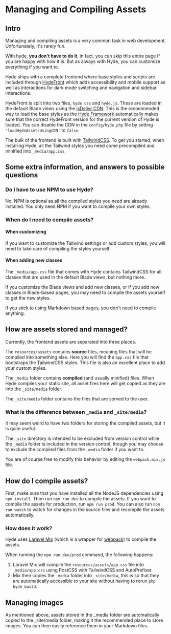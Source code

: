 # Managing and Compiling Assets

## Intro
Managing and compiling assets is a very common task in web development. Unfortunately, it's rarely fun. 

With hyde, **you don't have to do it**, in fact, you can skip this entire page if you are happy with how it is.
But as always with Hyde, you can customize everything if you want to.

Hyde ships with a complete frontend where base styles and scripts are included through [HydeFront](https://github.com/hydephp/hydefront) which adds accessibility and mobile support as well as interactions for dark mode switching and navigation and sidebar interactions.

HydeFront is split into two files, `hyde.css` and `hyde.js`. These are loaded in the default Blade views using the [jsDelivr CDN](https://www.jsdelivr.com/package/npm/hydefront). This is the recommended way to load the base styles as the [Hyde Framework](https://github.com/hydephp/framework) automatically makes sure that the correct HydeFront version for the current version of Hyde is loaded. You can disable the CDN in the `config/hyde.php` file by setting `'loadHydeAssetsUsingCDN'` to `false`.

The bulk of the frontend is built with [TailwindCSS](https://tailwindcss.com/). To get you started, when installing Hyde, all the Tailwind styles you need come precompiled and minified into `_media/app.css`.

## Some extra information, and answers to possible questions

### Do I have to use NPM to use Hyde?
No. NPM is optional as all the compiled styles you need are already installed. You only need NPM if you want to compile your own styles.

### When do I need to compile assets?

#### When customizing
If you want to customize the Tailwind settings or add custom styles, you will need to take care of compiling the styles yourself.

#### When adding new classes
The `_media/app.css` file that comes with Hyde contains TailwindCSS for all classes that are used in the default Blade views, but nothing more.

If you customize the Blade views and add new classes, or if you add new classes in Blade-based pages, you may need to compile the assets yourself to get the new styles.

If you stick to using Markdown based pages, you don't need to compile anything.

## How are assets stored and managed?

Currently, the frontend assets are separated into three places.

The `resources/assets` contains **source** files, meaning files that will be compiled into something else. Here you will find the `app.css` file that bootstraps the TailwindCSS styles. This file is also an excellent place to add your custom styles.

The `_media` folder contains **compiled** (and usually minified) files. When Hyde compiles your static site, all asset files here will get copied as they are into the `_site/media` folder.

The `_site/media` folder contains the files that are served to the user.

### What is the difference between `_media` and `_site/media`?
It may seem weird to have two folders for storing the compiled assets, but it is quite useful.

The `_site` directory is intended to be excluded from version control while the `_media` folder is included in the version control, though you may choose to exclude the compiled files from the `_media` folder if you want to.

You are of course free to modify this behavior by editing the `webpack.mix.js` file.

## How do I compile assets?

First, make sure that you have installed all the NodeJS dependencies using `npm install`.
Then run `npm run dev` to compile the assets. If you want to compile the assets for production, run `npm run prod`.
You can also run `npm run watch` to watch for changes in the source files and recompile the assets automatically.

### How does it work?

Hyde uses [Laravel Mix](https://laravel-mix.com/) (which is a wrapper for [webpack](https://webpack.js.org/)) to compile the assets.

When running the `npm run dev/prod` command, the following happens:

1. Laravel Mix will compile the `resources/assets/app.css` file into `_media/app.css` using PostCSS with TailwindCSS and AutoPrefixer.
2. Mix then copies the `_media` folder into `_site/media`, this is so that they are automatically accessible to your site without having to rerun `php hyde build`.



## Managing images
As mentioned above, assets stored in the _media folder are automatically copied to the _site/media folder, making it the recommended place to store images. You can then easily reference them in your Markdown files.
